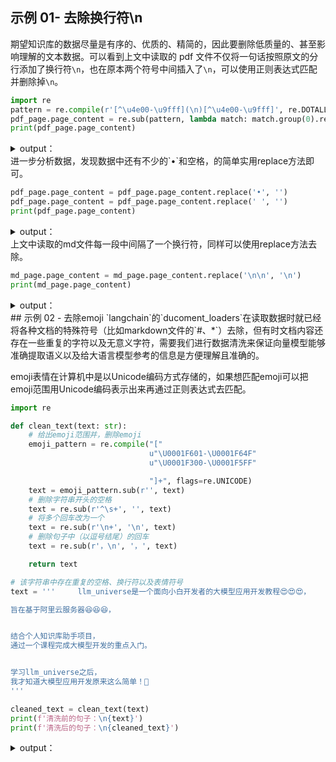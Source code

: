 ##  示例 01- 去除换行符\n
 期望知识库的数据尽量是有序的、优质的、精简的，因此要删除低质量的、甚至影响理解的文本数据。可以看到上文中读取的 pdf 文件不仅将一句话按照原文的分行添加了换行符`\n`，也在原本两个符号中间插入了`\n`，可以使用正则表达式匹配并删除掉`\n`。

```python
import re
pattern = re.compile(r'[^\u4e00-\u9fff](\n)[^\u4e00-\u9fff]', re.DOTALL)
pdf_page.page_content = re.sub(pattern, lambda match: match.group(0).replace('\n', ''), pdf_page.page_content)
print(pdf_page.page_content)
```

<details class="lake-collapse"><summary id="u2690bc77"><span class="ne-text">output：</span></summary><pre data-language="json" id="x0AHY" class="ne-codeblock language-json"><code>前言
“周志华老师的《机器学习》（西瓜书）是机器学习领域的经典入门教材之一，周老师为了使尽可能多的读
者通过西瓜书对机器学习有所了解, 所以在书中对部分公式的推导细节没有详述，但是这对那些想深究公式推
导细节的读者来说可能“不太友好”，本书旨在对西瓜书里比较难理解的公式加以解析，以及对部分公式补充
具体的推导细节。”
读到这里，大家可能会疑问为啥前面这段话加了引号，因为这只是我们最初的遐想，后来我们了解到，周
老师之所以省去这些推导细节的真实原因是，他本尊认为“理工科数学基础扎实点的大二下学生应该对西瓜书
中的推导细节无困难吧，要点在书里都有了，略去的细节应能脑补或做练习”。所以...... 本南瓜书只能算是我
等数学渣渣在自学的时候记下来的笔记，希望能够帮助大家都成为一名合格的“理工科数学基础扎实点的大二
下学生”。
使用说明
• 南瓜书的所有内容都是以西瓜书的内容为前置知识进行表述的，所以南瓜书的最佳使用方法是以西瓜书
为主线，遇到自己推导不出来或者看不懂的公式时再来查阅南瓜书；• 对于初学机器学习的小白，西瓜书第1 章和第2 章的公式强烈不建议深究，简单过一下即可，等你学得
有点飘的时候再回来啃都来得及；• 每个公式的解析和推导我们都力(zhi) 争(neng) 以本科数学基础的视角进行讲解，所以超纲的数学知识
我们通常都会以附录和参考文献的形式给出，感兴趣的同学可以继续沿着我们给的资料进行深入学习；• 若南瓜书里没有你想要查阅的公式，
或者你发现南瓜书哪个地方有错误，
请毫不犹豫地去我们GitHub 的
Issues（地址：https://github.com/datawhalechina/pumpkin-book/issues）进行反馈，在对应版块
提交你希望补充的公式编号或者勘误信息，我们通常会在24 小时以内给您回复，超过24 小时未回复的
话可以微信联系我们（微信号：at-Sm1les）；
配套视频教程：https://www.bilibili.com/video/BV1Mh411e7VU
在线阅读地址：https://datawhalechina.github.io/pumpkin-book（仅供第1 版）
最新版PDF 获取地址：https://github.com/datawhalechina/pumpkin-book/releases
编委会
主编：Sm1les、archwalker、jbb0523
编委：juxiao、Majingmin、MrBigFan、shanry、Ye980226
封面设计：构思-Sm1les、创作-林王茂盛
致谢
特别感谢awyd234、feijuan、Ggmatch、Heitao5200、huaqing89、LongJH、LilRachel、LeoLRH、Nono17、spareribs、sunchaothu、StevenLzq 在最早期的时候对南瓜书所做的贡献。
扫描下方二维码，然后回复关键词“南瓜书”，即可加入“南瓜书读者交流群”
版权声明
本作品采用知识共享署名-非商业性使用-相同方式共享4.0 国际许可协议进行许可。</code></pre></details>
进一步分析数据，发现数据中还有不少的`•`和空格，的简单实用replace方法即可。

```python
pdf_page.page_content = pdf_page.page_content.replace('•', '')
pdf_page.page_content = pdf_page.page_content.replace(' ', '')
print(pdf_page.page_content)
```

<details class="lake-collapse"><summary id="u05b857e3"><span class="ne-text">output：</span></summary><pre data-language="json" id="EG8CB" class="ne-codeblock language-json"><code>前言
“周志华老师的《机器学习》（西瓜书）是机器学习领域的经典入门教材之一，周老师为了使尽可能多的读
者通过西瓜书对机器学习有所了解,所以在书中对部分公式的推导细节没有详述，但是这对那些想深究公式推
导细节的读者来说可能“不太友好”，本书旨在对西瓜书里比较难理解的公式加以解析，以及对部分公式补充
具体的推导细节。”
读到这里，大家可能会疑问为啥前面这段话加了引号，因为这只是我们最初的遐想，后来我们了解到，周
老师之所以省去这些推导细节的真实原因是，他本尊认为“理工科数学基础扎实点的大二下学生应该对西瓜书
中的推导细节无困难吧，要点在书里都有了，略去的细节应能脑补或做练习”。所以......本南瓜书只能算是我
等数学渣渣在自学的时候记下来的笔记，希望能够帮助大家都成为一名合格的“理工科数学基础扎实点的大二
下学生”。
使用说明
南瓜书的所有内容都是以西瓜书的内容为前置知识进行表述的，所以南瓜书的最佳使用方法是以西瓜书
为主线，遇到自己推导不出来或者看不懂的公式时再来查阅南瓜书；对于初学机器学习的小白，西瓜书第1章和第2章的公式强烈不建议深究，简单过一下即可，等你学得
有点飘的时候再回来啃都来得及；每个公式的解析和推导我们都力(zhi)争(neng)以本科数学基础的视角进行讲解，所以超纲的数学知识
我们通常都会以附录和参考文献的形式给出，感兴趣的同学可以继续沿着我们给的资料进行深入学习；若南瓜书里没有你想要查阅的公式，
或者你发现南瓜书哪个地方有错误，
请毫不犹豫地去我们GitHub的
Issues（地址：https://github.com/datawhalechina/pumpkin-book/issues）进行反馈，在对应版块
提交你希望补充的公式编号或者勘误信息，我们通常会在24小时以内给您回复，超过24小时未回复的
话可以微信联系我们（微信号：at-Sm1les）；
配套视频教程：https://www.bilibili.com/video/BV1Mh411e7VU
在线阅读地址：https://datawhalechina.github.io/pumpkin-book（仅供第1版）
最新版PDF获取地址：https://github.com/datawhalechina/pumpkin-book/releases
编委会
主编：Sm1les、archwalker、jbb0523
编委：juxiao、Majingmin、MrBigFan、shanry、Ye980226
封面设计：构思-Sm1les、创作-林王茂盛
致谢
特别感谢awyd234、feijuan、Ggmatch、Heitao5200、huaqing89、LongJH、LilRachel、LeoLRH、Nono17、spareribs、sunchaothu、StevenLzq在最早期的时候对南瓜书所做的贡献。
扫描下方二维码，然后回复关键词“南瓜书”，即可加入“南瓜书读者交流群”
版权声明
本作品采用知识共享署名-非商业性使用-相同方式共享4.0国际许可协议进行许可。</code></pre></details>
上文中读取的md文件每一段中间隔了一个换行符，同样可以使用replace方法去除。

```python
md_page.page_content = md_page.page_content.replace('\n\n', '\n')
print(md_page.page_content)
```

<details class="lake-collapse"><summary id="uc06f390a"><span class="ne-text">output：</span></summary><pre data-language="json" id="mWDXY" class="ne-codeblock language-json"><code>第一章 简介
欢迎来到面向开发者的提示工程部分，本部分内容基于吴恩达老师的《Prompt Engineering for Developer》课程进行编写。《Prompt Engineering for Developer》课程是由吴恩达老师与 OpenAI 技术团队成员 Isa Fulford 老师合作授课，Isa 老师曾开发过受欢迎的 ChatGPT 检索插件，并且在教授 LLM （Large Language Model， 大语言模型）技术在产品中的应用方面做出了很大贡献。她还参与编写了教授人们使用 Prompt 的 OpenAI cookbook。我们希望通过本模块的学习，与大家分享使用提示词开发 LLM 应用的最佳实践和技巧。
网络上有许多关于提示词（Prompt， 本教程中将保留该术语）设计的材料，例如《30 prompts everyone has to know》之类的文章，这些文章主要集中在 ChatGPT 的 Web 界面上，许多人在使用它执行特定的、通常是一次性的任务。但我们认为，对于开发人员，大语言模型（LLM） 的更强大功能是能通过 API 接口调用，从而快速构建软件应用程序。实际上，我们了解到 DeepLearning.AI 的姊妹公司 AI Fund 的团队一直在与许多初创公司合作，将这些技术应用于诸多应用程序上。很兴奋能看到 LLM API 能够让开发人员非常快速地构建应用程序。
在本模块，我们将与读者分享提升大语言模型应用效果的各种技巧和最佳实践。书中内容涵盖广泛，包括软件开发提示词设计、文本总结、推理、转换、扩展以及构建聊天机器人等语言模型典型应用场景。我们衷心希望该课程能激发读者的想象力，开发出更出色的语言模型应用。
随着 LLM 的发展，其大致可以分为两种类型，后续称为基础 LLM 和指令微调（Instruction Tuned）LLM。基础LLM是基于文本训练数据，训练出预测下一个单词能力的模型。其通常通过在互联网和其他来源的大量数据上训练，来确定紧接着出现的最可能的词。例如，如果你以“从前，有一只独角兽”作为 Prompt ，基础 LLM 可能会继续预测“她与独角兽朋友共同生活在一片神奇森林中”。但是，如果你以“法国的首都是什么”为 Prompt ，则基础 LLM 可能会根据互联网上的文章，将回答预测为“法国最大的城市是什么？法国的人口是多少？”，因为互联网上的文章很可能是有关法国国家的问答题目列表。
与基础语言模型不同，指令微调 LLM 通过专门的训练，可以更好地理解并遵循指令。举个例子，当询问“法国的首都是什么？”时，这类模型很可能直接回答“法国的首都是巴黎”。指令微调 LLM 的训练通常基于预训练语言模型，先在大规模文本数据上进行预训练，掌握语言的基本规律。在此基础上进行进一步的训练与微调（finetune），输入是指令，输出是对这些指令的正确回复。有时还会采用RLHF（reinforcement learning from human feedback，人类反馈强化学习）技术，根据人类对模型输出的反馈进一步增强模型遵循指令的能力。通过这种受控的训练过程。指令微调 LLM 可以生成对指令高度敏感、更安全可靠的输出，较少无关和损害性内容。因此。许多实际应用已经转向使用这类大语言模型。
因此，本课程将重点介绍针对指令微调 LLM 的最佳实践，我们也建议您将其用于大多数使用场景。当您使用指令微调 LLM 时，您可以类比为向另一个人提供指令（假设他很聪明但不知道您任务的具体细节）。因此，当 LLM 无法正常工作时，有时是因为指令不够清晰。例如，如果您想问“请为我写一些关于阿兰·图灵( Alan Turing )的东西”，在此基础上清楚表明您希望文本专注于他的科学工作、个人生活、历史角色或其他方面可能会更有帮助。另外您还可以指定回答的语调， 来更加满足您的需求，可选项包括专业记者写作，或者向朋友写的随笔等。
如果你将 LLM 视为一名新毕业的大学生，要求他完成这个任务，你甚至可以提前指定他们应该阅读哪些文本片段来写关于阿兰·图灵的文本，这样能够帮助这位新毕业的大学生更好地完成这项任务。本书的下一章将详细阐释提示词设计的两个关键原则：清晰明确和给予充足思考时间。</code></pre></details>
## 示例 02 - 去除emoji
`langchain`的`ducoment_loaders`在读取数据时就已经将各种文档的特殊符号（比如markdown文件的`#、*`）去除，但有时文档内容还存在一些重复的字符以及无意义字符，需要我们进行数据清洗来保证向量模型能够准确提取语义以及给大语言模型参考的信息是方便理解且准确的。

emoji表情在计算机中是以Unicode编码方式存储的，如果想匹配emoji可以把emoji范围用Unicode编码表示出来再通过正则表达式去匹配。

```python
import re

def clean_text(text: str):
    # 给出emoji范围并，删除emoji
    emoji_pattern = re.compile("["
                               u"\U0001F601-\U0001F64F"
                               u"\U0001F300-\U0001F5FF"

                               "]+", flags=re.UNICODE)
    text = emoji_pattern.sub(r'', text)
    # 删除字符串开头的空格
    text = re.sub(r'^\s+', '', text)
    # 将多个回车改为一个
    text = re.sub(r'\n+', '\n', text)
    # 删除句子中（以逗号结尾）的回车
    text = re.sub(r'，\n', '，', text)

    return text

# 该字符串中存在重复的空格、换行符以及表情符号
text = '''     llm_universe是一个面向小白开发者的大模型应用开发教程😍😍😍，

旨在基于阿里云服务器😆😆😆，


结合个人知识库助手项目，
通过一个课程完成大模型开发的重点入门。


学习llm_universe之后，
我才知道大模型应用开发原来这么简单！🌟
'''

cleaned_text = clean_text(text)
print(f'清洗前的句子：\n{text}')
print(f'清洗后的句子：\n{cleaned_text}')
```

<details class="lake-collapse"><summary id="u4bc613d2"><span class="ne-text">output：</span></summary><pre data-language="json" id="TfYVo" class="ne-codeblock language-json"><code>清洗前的句子：
llm_universe是一个面向小白开发者的大模型应用开发教程😍😍😍，

旨在基于阿里云服务器😆😆😆，


结合个人知识库助手项目，
通过一个课程完成大模型开发的重点入门。


学习llm_universe之后，
我才知道大模型应用开发原来这么简单！🌟

清洗后的句子：
llm_universe是一个面向小白开发者的大模型应用开发教程，旨在基于阿里云服务器，结合个人知识库助手项目，通过一个课程完成大模型开发的重点入门。
学习llm_universe之后，我才知道大模型应用开发原来这么简单！</code></pre></details>
